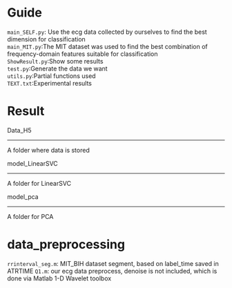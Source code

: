 Guide
=====  
  `main_SELF.py`: Use the ecg data collected by ourselves to find the best dimension for classification  
  `main_MIT.py`:The MIT dataset was used to find the best combination of frequency-domain features suitable for classification  
  `ShowResult.py`:Show some results  
  `test.py`:Generate the data we want  
  `utils.py`:Partial functions used  
  `TEXT.txt`:Experimental results

Result
=====  
Data_H5
______  
  A folder where data is stored   

model_LinearSVC
______
  A folder for LinearSVC  

model_pca
______  
  A folder for PCA  

data_preprocessing
===== 
  `rrinterval_seg.m`: MIT_BIH dataset segment, based on label_time saved in ATRTIME   `Q1.m`: our ecg data preprocess, denoise is not included, which is done via Matlab 1-D Wavelet toolbox

